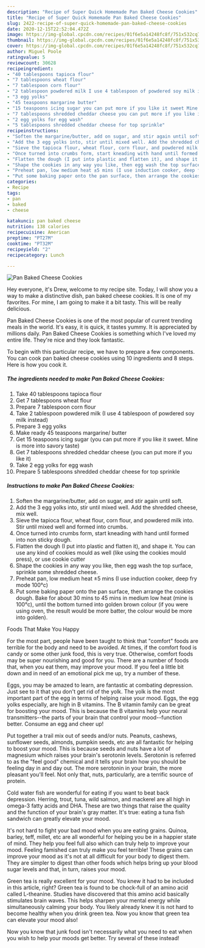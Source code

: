 ```yaml
---
description: "Recipe of Super Quick Homemade Pan Baked Cheese Cookies"
title: "Recipe of Super Quick Homemade Pan Baked Cheese Cookies"
slug: 2422-recipe-of-super-quick-homemade-pan-baked-cheese-cookies
date: 2020-12-15T22:52:04.472Z
image: https://img-global.cpcdn.com/recipes/01f6e5a14248fc8f/751x532cq70/pan-baked-cheese-cookies-recipe-main-photo.jpg
thumbnail: https://img-global.cpcdn.com/recipes/01f6e5a14248fc8f/751x532cq70/pan-baked-cheese-cookies-recipe-main-photo.jpg
cover: https://img-global.cpcdn.com/recipes/01f6e5a14248fc8f/751x532cq70/pan-baked-cheese-cookies-recipe-main-photo.jpg
author: Miguel Poole
ratingvalue: 5
reviewcount: 30628
recipeingredient:
- "40 tablespoons tapioca flour"
- "7 tablespoons wheat flour"
- "7 tablespoon corn flour"
- "2 tablespoon powdered milk I use 4 tablespoon of powdered soy milk instead"
- "3 egg yolks"
- "45 teaspoons margarine butter"
- "15 teaspoons icing sugar you can put more if you like it sweet Mine is more into savory taste"
- "7 tablespoons shredded cheddar cheese you can put more if you like it"
- "2 egg yolks for egg wash"
- "5 tablespoons shredded cheddar cheese for top sprinkle"
recipeinstructions:
- "Soften the margarine/butter, add on sugar, and stir again until soft."
- "Add the 3 egg yolks into, stir until mixed well. Add the shredded cheese, mix well."
- "Sieve the tapioca flour, wheat flour, corn flour, and powdered milk into. Stir until mixed well and formed into crumbs."
- "Once turned into crumbs form, start kneading with hand until formed into non sticky dough."
- "Flatten the dough (I put into plastic and flatten it), and shape it. You can use any kind of cookies mould as well (like using the cookies mould press), or use cookie cutter"
- "Shape the cookies in any way you like, then egg wash the top surface, sprinkle some shredded cheese."
- "Preheat pan, low medium heat ±5 mins (I use induction cooker, deep fry mode 100°c)"
- "Put some baking paper onto the pan surface, then arrange the cookies dough. Bake for about 30 mins to 45 mins in medium low heat (mine is 100°c), until the bottom turned into golden brown colour (if you were using oven, the result would be more batter, the colour would be more into golden)."
categories:
- Recipe
tags:
- pan
- baked
- cheese

katakunci: pan baked cheese 
nutrition: 138 calories
recipecuisine: American
preptime: "PT27M"
cooktime: "PT32M"
recipeyield: "2"
recipecategory: Lunch

---
```



![Pan Baked Cheese Cookies](https://img-global.cpcdn.com/recipes/01f6e5a14248fc8f/751x532cq70/pan-baked-cheese-cookies-recipe-main-photo.jpg)

Hey everyone, it's Drew, welcome to my recipe site. Today, I will show you a way to make a distinctive dish, pan baked cheese cookies. It is one of my favorites. For mine, I am going to make it a bit tasty. This will be really delicious.



Pan Baked Cheese Cookies is one of the most popular of current trending meals in the world. It's easy, it is quick, it tastes yummy. It is appreciated by millions daily. Pan Baked Cheese Cookies is something which I've loved my entire life. They're nice and they look fantastic.


To begin with this particular recipe, we have to prepare a few components. You can cook pan baked cheese cookies using 10 ingredients and 8 steps. Here is how you cook it.

<!--inarticleads1-->

##### The ingredients needed to make Pan Baked Cheese Cookies:

1. Take 40 tablespoons tapioca flour
1. Get 7 tablespoons wheat flour
1. Prepare 7 tablespoon corn flour
1. Take 2 tablespoon powdered milk (I use 4 tablespoon of powdered soy milk instead)
1. Prepare 3 egg yolks
1. Make ready 45 teaspoons margarine/ butter
1. Get 15 teaspoons icing sugar (you can put more if you like it sweet. Mine is more into savory taste)
1. Get 7 tablespoons shredded cheddar cheese (you can put more if you like it)
1. Take 2 egg yolks for egg wash
1. Prepare 5 tablespoons shredded cheddar cheese for top sprinkle




<!--inarticleads2-->

##### Instructions to make Pan Baked Cheese Cookies:

1. Soften the margarine/butter, add on sugar, and stir again until soft.
1. Add the 3 egg yolks into, stir until mixed well. Add the shredded cheese, mix well.
1. Sieve the tapioca flour, wheat flour, corn flour, and powdered milk into. Stir until mixed well and formed into crumbs.
1. Once turned into crumbs form, start kneading with hand until formed into non sticky dough.
1. Flatten the dough (I put into plastic and flatten it), and shape it. You can use any kind of cookies mould as well (like using the cookies mould press), or use cookie cutter
1. Shape the cookies in any way you like, then egg wash the top surface, sprinkle some shredded cheese.
1. Preheat pan, low medium heat ±5 mins (I use induction cooker, deep fry mode 100°c)
1. Put some baking paper onto the pan surface, then arrange the cookies dough. Bake for about 30 mins to 45 mins in medium low heat (mine is 100°c), until the bottom turned into golden brown colour (if you were using oven, the result would be more batter, the colour would be more into golden).




Foods That Make You Happy


For the most part, people have been taught to think that "comfort" foods are terrible for the body and need to be avoided. At times, if the comfort food is candy or some other junk food, this is very true. Otherwise, comfort foods may be super nourishing and good for you. There are a number of foods that, when you eat them, may improve your mood. If you feel a little bit down and in need of an emotional pick me up, try a number of these.

Eggs, you may be amazed to learn, are fantastic at combating depression. Just see to it that you don't get rid of the yolk. The yolk is the most important part of the egg in terms of helping raise your mood. Eggs, the egg yolks especially, are high in B vitamins. The B vitamin family can be great for boosting your mood. This is because the B vitamins help your neural transmitters--the parts of your brain that control your mood--function better. Consume an egg and cheer up!

Put together a trail mix out of seeds and/or nuts. Peanuts, cashews, sunflower seeds, almonds, pumpkin seeds, etc are all fantastic for helping to boost your mood. This is because seeds and nuts have a lot of magnesium which raises your brain's serotonin levels. Serotonin is referred to as the "feel good" chemical and it tells your brain how you should be feeling day in and day out. The more serotonin in your brain, the more pleasant you'll feel. Not only that, nuts, particularly, are a terrific source of protein.

Cold water fish are wonderful for eating if you want to beat back depression. Herring, trout, tuna, wild salmon, and mackerel are all high in omega-3 fatty acids and DHA. These are two things that raise the quality and the function of your brain's gray matter. It's true: eating a tuna fish sandwich can greatly elevate your mood. 

It's not hard to fight your bad mood when you are eating grains. Quinoa, barley, teff, millet, etc are all wonderful for helping you be in a happier state of mind. They help you feel full also which can truly help to improve your mood. Feeling famished can truly make you feel terrible! These grains can improve your mood as it's not at all difficult for your body to digest them. They are simpler to digest than other foods which helps bring up your blood sugar levels and that, in turn, raises your mood.

Green tea is really excellent for your mood. You knew it had to be included in this article, right? Green tea is found to be chock-full of an amino acid called L-theanine. Studies have discovered that this amino acid basically stimulates brain waves. This helps sharpen your mental energy while simultaneously calming your body. You likely already knew it is not hard to become healthy when you drink green tea. Now you know that green tea can elevate your mood also!

Now you know that junk food isn't necessarily what you need to eat when you wish to help your moods get better. Try several of these instead!

